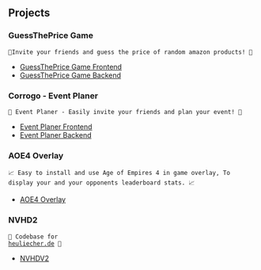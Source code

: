<h2>Projects</h2>

<h3>GuessThePrice Game</h3>

`🎉Invite your friends and guess the price of random amazon products! 🎉`
  </br> 

* [GuessThePrice Game Frontend](https://github.com/KANAjetzt/guessThePrice_Front)
* [GuessThePrice Game Backend](https://github.com/KANAjetzt/guessThePrice_Back) 

<h3>Corrogo - Event Planer</h3>

`🎉 Event Planer - Easily invite your friends and plan your event! 🎉`
</br>

* [Event Planer Frontend](https://github.com/KANAjetzt/ezInvite-front) 
* [Event Planer Backend](https://github.com/KANAjetzt/ezInvite)

<h3>AOE4 Overlay</h3>

`📈 Easy to install and use Age of Empires 4 in game overlay,
To display your and your opponents leaderboard stats. 📈`
<br />

* [AOE4 Overlay](https://github.com/KANAjetzt/aoe4Overlay)

<h3>NVHD2</h3>

<code>🎊 Codebase for <a href="https://heuliecher.de/">heuliecher.de</a> 🎊</code>
<br />

* [NVHDV2](https://github.com/NVHD/NVHDV2) 

<!--
**KANAjetzt/KANAjetzt** is a ✨ _special_ ✨ repository because its `README.md` (this file) appears on your GitHub profile.

Here are some ideas to get you started:

- 🔭 I’m currently working on ...
- 🌱 I’m currently learning ...
- 👯 I’m looking to collaborate on ...
- 🤔 I’m looking for help with ...
- 💬 Ask me about ...
- 📫 How to reach me: ...
- 😄 Pronouns: ...
- ⚡ Fun fact: ...
-->
